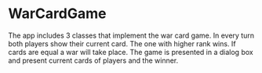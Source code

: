 # WarCardGame

The app includes 3 classes that implement the war card game. 
In every turn both players show their current card. The one with higher rank wins. If cards are equal a war will take place.
The game is presented in a dialog box and present current cards of players and the winner.
